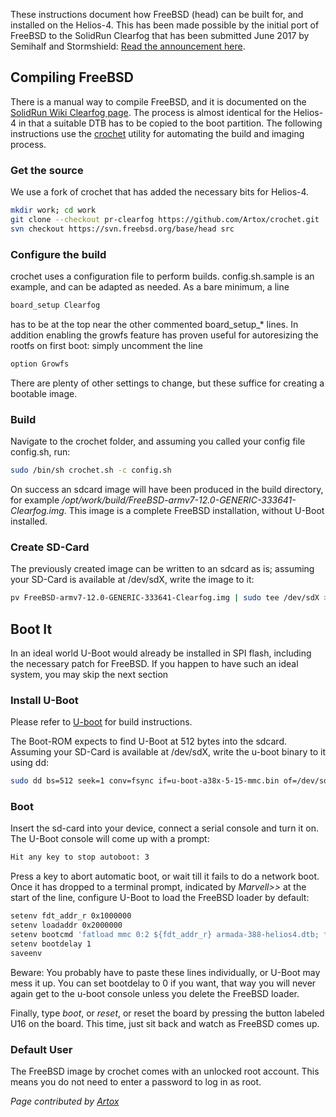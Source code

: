 These instructions document how FreeBSD (head) can be built for, and installed on the Helios-4. This has been made possible by the initial port of FreeBSD to the SolidRun Clearfog that has been submitted June 2017 by Semihalf and Stormshield: [Read the announcement here](https://lists.freebsd.org/pipermail/freebsd-arm/2017-June/016314.html).

## Compiling FreeBSD
There is a manual way to compile FreeBSD, and it is documented on the [SolidRun Wiki Clearfog page](https://wiki.solid-run.com/doku.php?id=products:a38x:software:os:freebsd). The process is almost identical for the Helios-4 in that a suitable DTB has to be copied to the boot partition.
The following instructions use the [crochet](https://github.com/FreeBSD/crochet/) utility for automating the build and imaging process.

### Get the source
We use a fork of crochet that has added the necessary bits for Helios-4.
```bash
mkdir work; cd work
git clone --checkout pr-clearfog https://github.com/Artox/crochet.git
svn checkout https://svn.freebsd.org/base/head src
```

### Configure the build
crochet uses a configuration file to perform builds. config.sh.sample is an example, and can be adapted as needed. As a bare minimum, a line
```bash
board_setup Clearfog
```
has to be at the top near the other commented board_setup_* lines.
In addition enabling the growfs feature has proven useful for autoresizing the rootfs on first boot: simply uncomment the line
```bash
option Growfs
```

There are plenty of other settings to change, but these suffice for creating a bootable image.

### Build
Navigate to the crochet folder, and assuming you called your config file config.sh, run:
```bash
sudo /bin/sh crochet.sh -c config.sh
```
On success an sdcard image will have been produced in the build directory, for example */opt/work/build/FreeBSD-armv7-12.0-GENERIC-333641-Clearfog.img*.
This image is a complete FreeBSD installation, without U-Boot installed.

### Create SD-Card
The previously created image can be written to an sdcard as is; assuming your SD-Card is available at /dev/sdX, write the image to it:
```bash
pv FreeBSD-armv7-12.0-GENERIC-333641-Clearfog.img | sudo tee /dev/sdX >/dev/null
```

## Boot It
In an ideal world U-Boot would already be installed in SPI flash, including the necessary patch for FreeBSD. If you happen to have such an ideal system, you may skip the next section

### Install U-Boot
Please refer to [U-boot](/helios4/uboot/) for build instructions.

The Boot-ROM expects to find U-Boot at 512 bytes into the sdcard. Assuming your SD-Card is available at /dev/sdX, write the u-boot binary to it using dd:
```bash
sudo dd bs=512 seek=1 conv=fsync if=u-boot-a38x-5-15-mmc.bin of=/dev/sdX
```

### Boot
Insert the sd-card into your device, connect a serial console and turn it on.
The U-Boot console will come up with a prompt:
```bash
Hit any key to stop autoboot: 3
```
Press a key to abort automatic boot, or wait till it fails to do a network boot.
Once it has dropped to a terminal prompt, indicated by *Marvell>>* at the start of the line, configure U-Boot to load the FreeBSD loader by default:
```bash
setenv fdt_addr_r 0x1000000
setenv loadaddr 0x2000000
setenv bootcmd 'fatload mmc 0:2 ${fdt_addr_r} armada-388-helios4.dtb; fatload mmc 0:2 ${loadaddr} ubldr.bin; go ${loadaddr}'
setenv bootdelay 1
saveenv
```
Beware: You probably have to paste these lines individually, or U-Boot may mess it up. You can set bootdelay to 0 if you want, that way you will never again get to the u-boot console unless you delete the FreeBSD loader.

Finally, type *boot*, or *reset*, or reset the board by pressing the button labeled U16 on the board.
This time, just sit back and watch as FreeBSD comes up.

### Default User
The FreeBSD image by crochet comes with an unlocked root account. This means you do not need to enter a password to log in as root.

*Page contributed by [Artox](https://github.com/Artox)*
